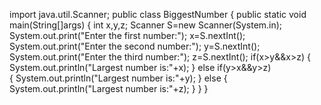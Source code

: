 import java.util.Scanner;
public class BiggestNumber
{
  public static void main(String[]args)
  {
    int x,y,z;
    Scanner S=new Scanner(System.in);
    System.out.print("Enter the first number:");
    x=S.nextInt();
    System.out.print("Enter the second number:");
    y=S.nextInt();
    System.out.print("Enter the third number:");
    z=S.nextInt();
  if(x>y&&x>z)
    {
      System.out.println("Largest number is:"+x);
    }
   else if(y>x&&y>z)                     
    {
      System.out.println("Largest number is:"+y);
    }
  else
    {
      System.out.println("Largest number is:"+z);
    }
  }
}
                                                                                                                                           
    

